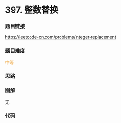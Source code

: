 # 397. 整数替换

### 题目链接

https://leetcode-cn.com/problems/integer-replacement

### 题目难度

<font color=#F0AD4E>中等</font>

### 思路



### 图解

无

### 代码

```python
```